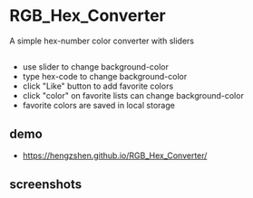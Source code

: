 # RGB_Hex_Converter
A simple hex-number color converter with sliders

##
- use slider to change background-color
- type hex-code to change background-color
- click "Like" button to add favorite colors
- click "color" on favorite lists can change background-color
- favorite colors are saved in local storage



## demo
- https://hengzshen.github.io/RGB_Hex_Converter/


## screenshots
